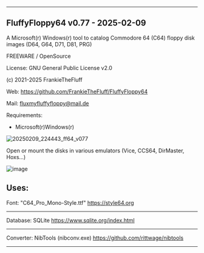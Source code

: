 -----------------------------------------------------------------

FluffyFloppy64 v0.77 - 2025-02-09
-

A Microsoft(r) Windows(r) tool to catalog 
Commodore 64 (C64) floppy disk images (D64, G64, D71, D81, PRG)

FREEWARE / OpenSource

License: GNU General Public License v2.0

(c) 2021-2025 FrankieTheFluff

Web: https://github.com/FrankieTheFluff/FluffyFloppy64

Mail: fluxmyfluffyfloppy@mail.de

Requirements: 
- Microsoft(r)Windows(r) 

![20250209_224443_ff64_v077](https://github.com/user-attachments/assets/612225f1-9e83-4d17-bc65-ffc1cdeb97e3)

Open or mount the disks in various emulators (Vice, CCS64, DirMaster, Hoxs...)

![image](https://github.com/user-attachments/assets/38816caf-6b9f-41bb-bb88-3ca8fccda927)

Uses:
-----------------------------------------------------------------
Font: "C64_Pro_Mono-Style.ttf"
https://style64.org

-----------------------------------------------------------------
Database: SQLite
https://www.sqlite.org/index.html

-----------------------------------------------------------------
Converter: NibTools (nibconv.exe) 
https://github.com/rittwage/nibtools

-----------------------------------------------------------------
